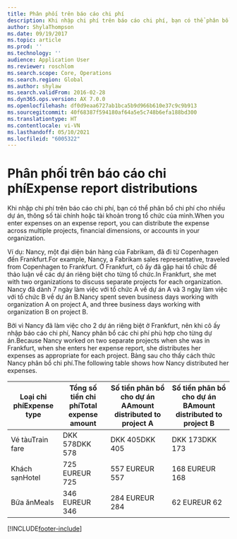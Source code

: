 ```yaml
---
title: Phân phối trên báo cáo chi phí
description: Khi nhập chi phí trên báo cáo chi phí, bạn có thể phân bổ chi phí cho nhiều dự án, pháp nhân hoặc tài khoản trong tổ chức của mình.
author: ShylaThompson
ms.date: 09/19/2017
ms.topic: article
ms.prod: ''
ms.technology: ''
audience: Application User
ms.reviewer: roschlom
ms.search.scope: Core, Operations
ms.search.region: Global
ms.author: shylaw
ms.search.validFrom: 2016-02-28
ms.dyn365.ops.version: AX 7.0.0
ms.openlocfilehash: df0d9eaa6727ab1bca5b9d966b610e37c9c9b913
ms.sourcegitcommit: 40f68387f594180af64a5e5c748b6efa188bd300
ms.translationtype: HT
ms.contentlocale: vi-VN
ms.lasthandoff: 05/10/2021
ms.locfileid: "6005322"
---
```

# <a name="expense-report-distributions"></a><span data-ttu-id="3c515-103">Phân phối trên báo cáo chi phí</span><span class="sxs-lookup"><span data-stu-id="3c515-103">Expense report distributions</span></span>

<span data-ttu-id="3c515-104">Khi nhập chi phí trên báo cáo chi phí, bạn có thể phân bổ chi phí cho nhiều dự án, thông số tài chính hoặc tài khoản trong tổ chức của mình.</span><span class="sxs-lookup"><span data-stu-id="3c515-104">When you enter expenses on an expense report, you can distribute the expense across multiple projects, financial dimensions, or accounts in your organization.</span></span>

<span data-ttu-id="3c515-105">Ví dụ: Nancy, một đại diện bán hàng của Fabrikam, đã đi từ Copenhagen đến Frankfurt.</span><span class="sxs-lookup"><span data-stu-id="3c515-105">For example, Nancy, a Fabrikam sales representative, traveled from Copenhagen to Frankfurt.</span></span> <span data-ttu-id="3c515-106">Ở Frankfurt, cô ấy đã gặp hai tổ chức để thảo luận về các dự án riêng biệt cho từng tổ chức.</span><span class="sxs-lookup"><span data-stu-id="3c515-106">In Frankfurt, she met with two organizations to discuss separate projects for each organization.</span></span> <span data-ttu-id="3c515-107">Nancy đã dành 7 ngày làm việc với tổ chức A về dự án A và 3 ngày làm việc với tổ chức B về dự án B.</span><span class="sxs-lookup"><span data-stu-id="3c515-107">Nancy spent seven business days working with organization A on project A, and three business days working with organization B on project B.</span></span>

<span data-ttu-id="3c515-108">Bởi vì Nancy đã làm việc cho 2 dự án riêng biệt ở Frankfurt, nên khi cô ấy nhập báo cáo chi phí, Nancy phân bổ các chi phí phù hợp cho từng dự án.</span><span class="sxs-lookup"><span data-stu-id="3c515-108">Because Nancy worked on two separate projects when she was in Frankfurt, when she enters her expense report, she distributes her expenses as appropriate for each project.</span></span> <span data-ttu-id="3c515-109">Bảng sau cho thấy cách thức Nancy phân bổ chi phí.</span><span class="sxs-lookup"><span data-stu-id="3c515-109">The following table shows how Nancy distributed her expenses.</span></span>


| <span data-ttu-id="3c515-110">Loại chi phí</span><span class="sxs-lookup"><span data-stu-id="3c515-110">Expense type</span></span> | <span data-ttu-id="3c515-111">Tổng số tiền chi phí</span><span class="sxs-lookup"><span data-stu-id="3c515-111">Total expense amount</span></span>|<span data-ttu-id="3c515-112">Số tiền phân bổ cho dự án A</span><span class="sxs-lookup"><span data-stu-id="3c515-112">Amount distributed to project A</span></span>| <span data-ttu-id="3c515-113">Số tiền phân bổ cho dự án B</span><span class="sxs-lookup"><span data-stu-id="3c515-113">Amount distributed to project B</span></span> |
|--------------|---------------------|-------------------------------|---------------------------------|
|<span data-ttu-id="3c515-114">Vé tàu</span><span class="sxs-lookup"><span data-stu-id="3c515-114">Train fare</span></span>   |<span data-ttu-id="3c515-115">DKK 578</span><span class="sxs-lookup"><span data-stu-id="3c515-115">DKK 578</span></span>              |<span data-ttu-id="3c515-116">DKK 405</span><span class="sxs-lookup"><span data-stu-id="3c515-116">DKK 405</span></span>                        |<span data-ttu-id="3c515-117">DKK 173</span><span class="sxs-lookup"><span data-stu-id="3c515-117">DKK 173</span></span>                          |
|<span data-ttu-id="3c515-118">Khách sạn</span><span class="sxs-lookup"><span data-stu-id="3c515-118">Hotel</span></span>         |<span data-ttu-id="3c515-119">725 EUR</span><span class="sxs-lookup"><span data-stu-id="3c515-119">EUR 725</span></span>              |<span data-ttu-id="3c515-120">557 EUR</span><span class="sxs-lookup"><span data-stu-id="3c515-120">EUR 557</span></span>                        |<span data-ttu-id="3c515-121">168 EUR</span><span class="sxs-lookup"><span data-stu-id="3c515-121">EUR 168</span></span>                          |
|<span data-ttu-id="3c515-122">Bữa ăn</span><span class="sxs-lookup"><span data-stu-id="3c515-122">Meals</span></span>         |<span data-ttu-id="3c515-123">346 EUR</span><span class="sxs-lookup"><span data-stu-id="3c515-123">EUR 346</span></span>              |<span data-ttu-id="3c515-124">284 EUR</span><span class="sxs-lookup"><span data-stu-id="3c515-124">EUR 284</span></span>                        |<span data-ttu-id="3c515-125">62 EUR</span><span class="sxs-lookup"><span data-stu-id="3c515-125">EUR 62</span></span>                           |



[!INCLUDE[footer-include](../includes/footer-banner.md)]